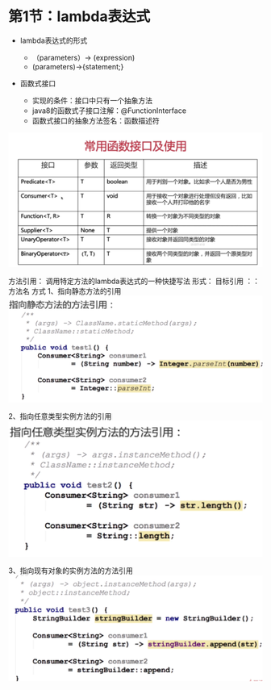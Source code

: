 # 第1节：lambda表达式
* lambda表达式的形式
    * （parameters）-> (expression)
    * (parameters)->{statement;}

* 函数式接口
    * 实现的条件：接口中只有一个抽象方法
    * java8的函数式子接口注解：@FunctionInterface
    * 函数式接口的抽象方法签名：函数描述符

![函数接口](_v_images/20201103222202869_19511.png)

方法引用：
调用特定方法的lambda表达式的一种快捷写法
形式： 
目标引用 ：：方法名
方式
1、指向静态方法的引用
![指向静态方法](_v_images/20201103222621887_16590.png)

2、指向任意类型实例方法的引用
![指向任意类型实例方法的引用](_v_images/20201103222746835_13274.png)

3、指向现有对象的实例方法的方法引用
![指向现有的对象的实力方法的引用](_v_images/20201103222847264_29742.png)

